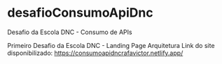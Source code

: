 # desafioConsumoApiDnc
Desafio da Escola DNC - Consumo de APIs

Primeiro Desafio da Escola DNC - Landing Page Arquitetura Link do site disponibilizado: https://consumoapidncrafavictor.netlify.app/
